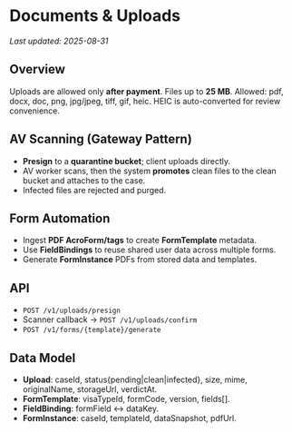 # Documents & Uploads

_Last updated: 2025-08-31_

## Overview
Uploads are allowed only **after payment**. Files up to **25 MB**. Allowed: pdf, docx, doc, png, jpg/jpeg, tiff, gif, heic. HEIC is auto-converted for review convenience.

## AV Scanning (Gateway Pattern)
- **Presign** to a **quarantine bucket**; client uploads directly.
- AV worker scans, then the system **promotes** clean files to the clean bucket and attaches to the case.
- Infected files are rejected and purged.

## Form Automation
- Ingest **PDF AcroForm/tags** to create **FormTemplate** metadata.
- Use **FieldBindings** to reuse shared user data across multiple forms.
- Generate **FormInstance** PDFs from stored data and templates.

## API
- `POST /v1/uploads/presign`
- Scanner callback → `POST /v1/uploads/confirm`
- `POST /v1/forms/{template}/generate`

## Data Model
- **Upload**: caseId, status{pending|clean|infected}, size, mime, originalName, storageUrl, verdictAt.
- **FormTemplate**: visaTypeId, formCode, version, fields[].
- **FieldBinding**: formField ↔ dataKey.
- **FormInstance**: caseId, templateId, dataSnapshot, pdfUrl.
